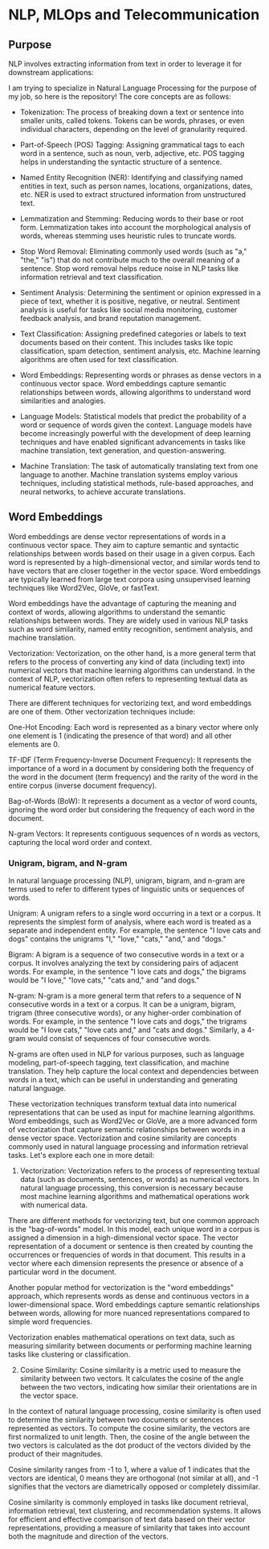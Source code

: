 # NLP, MLOps and Telecommunication 

## Purpose
NLP involves extracting information from text in order to leverage it for downstream applications:


I am trying to specialize in Natural Language Processing for the purpose of my job, so here is the repository! 
The core concepts are as follows:

* Tokenization: The process of breaking down a text or sentence into smaller units, called tokens. Tokens can be words, phrases, or even individual characters, depending on the level of granularity required.

* Part-of-Speech (POS) Tagging: Assigning grammatical tags to each word in a sentence, such as noun, verb, adjective, etc. POS tagging helps in understanding the syntactic structure of a sentence.

* Named Entity Recognition (NER): Identifying and classifying named entities in text, such as person names, locations, organizations, dates, etc. NER is used to extract structured information from unstructured text.

* Lemmatization and Stemming: Reducing words to their base or root form. Lemmatization takes into account the morphological analysis of words, whereas stemming uses heuristic rules to truncate words.

* Stop Word Removal: Eliminating commonly used words (such as "a," "the," "is") that do not contribute much to the overall meaning of a sentence. Stop word removal helps reduce noise in NLP tasks like information retrieval and text classification.

* Sentiment Analysis: Determining the sentiment or opinion expressed in a piece of text, whether it is positive, negative, or neutral. Sentiment analysis is useful for tasks like social media monitoring, customer feedback analysis, and brand reputation management.

* Text Classification: Assigning predefined categories or labels to text documents based on their content. This includes tasks like topic classification, spam detection, sentiment analysis, etc. Machine learning algorithms are often used for text classification.

* Word Embeddings: Representing words or phrases as dense vectors in a continuous vector space. Word embeddings capture semantic relationships between words, allowing algorithms to understand word similarities and analogies.

* Language Models: Statistical models that predict the probability of a word or sequence of words given the context. Language models have become increasingly powerful with the development of deep learning techniques and have enabled significant advancements in tasks like machine translation, text generation, and question-answering.

* Machine Translation: The task of automatically translating text from one language to another. Machine translation systems employ various techniques, including statistical methods, rule-based approaches, and neural networks, to achieve accurate translations.



## Word Embeddings
Word embeddings are dense vector representations of words in a continuous vector space. They aim to capture semantic and syntactic relationships between words based on their usage in a given corpus. Each word is represented by a high-dimensional vector, and similar words tend to have vectors that are closer together in the vector space. Word embeddings are typically learned from large text corpora using unsupervised learning techniques like Word2Vec, GloVe, or fastText.

Word embeddings have the advantage of capturing the meaning and context of words, allowing algorithms to understand the semantic relationships between words. They are widely used in various NLP tasks such as word similarity, named entity recognition, sentiment analysis, and machine translation.

Vectorization: Vectorization, on the other hand, is a more general term that refers to the process of converting any kind of data (including text) into numerical vectors that machine learning algorithms can understand. In the context of NLP, vectorization often refers to representing textual data as numerical feature vectors.

There are different techniques for vectorizing text, and word embeddings are one of them. Other vectorization techniques include:

One-Hot Encoding: Each word is represented as a binary vector where only one element is 1 (indicating the presence of that word) and all other elements are 0.

TF-IDF (Term Frequency-Inverse Document Frequency): It represents the importance of a word in a document by considering both the frequency of the word in the document (term frequency) and the rarity of the word in the entire corpus (inverse document frequency).

Bag-of-Words (BoW): It represents a document as a vector of word counts, ignoring the word order but considering the frequency of each word in the document.

N-gram Vectors: It represents contiguous sequences of n words as vectors, capturing the local word order and context.

### Unigram, bigram, and N-gram
In natural language processing (NLP), unigram, bigram, and n-gram are terms used to refer to different types of linguistic units or sequences of words.

Unigram:
A unigram refers to a single word occurring in a text or a corpus. It represents the simplest form of analysis, where each word is treated as a separate and independent entity. For example, the sentence "I love cats and dogs" contains the unigrams "I," "love," "cats," "and," and "dogs."

Bigram:
A bigram is a sequence of two consecutive words in a text or a corpus. It involves analyzing the text by considering pairs of adjacent words. For example, in the sentence "I love cats and dogs," the bigrams would be "I love," "love cats," "cats and," and "and dogs."

N-gram:
N-gram is a more general term that refers to a sequence of N consecutive words in a text or a corpus. It can be a unigram, bigram, trigram (three consecutive words), or any higher-order combination of words. For example, in the sentence "I love cats and dogs," the trigrams would be "I love cats," "love cats and," and "cats and dogs." Similarly, a 4-gram would consist of sequences of four consecutive words.

N-grams are often used in NLP for various purposes, such as language modeling, part-of-speech tagging, text classification, and machine translation. They help capture the local context and dependencies between words in a text, which can be useful in understanding and generating natural language.

These vectorization techniques transform textual data into numerical representations that can be used as input for machine learning algorithms. Word embeddings, such as Word2Vec or GloVe, are a more advanced form of vectorization that capture semantic relationships between words in a dense vector space.
Vectorization and cosine similarity are concepts commonly used in natural language processing and information retrieval tasks. Let's explore each one in more detail:

1. Vectorization:
Vectorization refers to the process of representing textual data (such as documents, sentences, or words) as numerical vectors. In natural language processing, this conversion is necessary because most machine learning algorithms and mathematical operations work with numerical data.

There are different methods for vectorizing text, but one common approach is the "bag-of-words" model. In this model, each unique word in a corpus is assigned a dimension in a high-dimensional vector space. The vector representation of a document or sentence is then created by counting the occurrences or frequencies of words in that document. This results in a vector where each dimension represents the presence or absence of a particular word in the document.

Another popular method for vectorization is the "word embeddings" approach, which represents words as dense and continuous vectors in a lower-dimensional space. Word embeddings capture semantic relationships between words, allowing for more nuanced representations compared to simple word frequencies.

Vectorization enables mathematical operations on text data, such as measuring similarity between documents or performing machine learning tasks like clustering or classification.

2. Cosine Similarity:
Cosine similarity is a metric used to measure the similarity between two vectors. It calculates the cosine of the angle between the two vectors, indicating how similar their orientations are in the vector space.

In the context of natural language processing, cosine similarity is often used to determine the similarity between two documents or sentences represented as vectors. To compute the cosine similarity, the vectors are first normalized to unit length. Then, the cosine of the angle between the two vectors is calculated as the dot product of the vectors divided by the product of their magnitudes.

Cosine similarity ranges from -1 to 1, where a value of 1 indicates that the vectors are identical, 0 means they are orthogonal (not similar at all), and -1 signifies that the vectors are diametrically opposed or completely dissimilar.

Cosine similarity is commonly employed in tasks like document retrieval, information retrieval, text clustering, and recommendation systems. It allows for efficient and effective comparison of text data based on their vector representations, providing a measure of similarity that takes into account both the magnitude and direction of the vectors.

